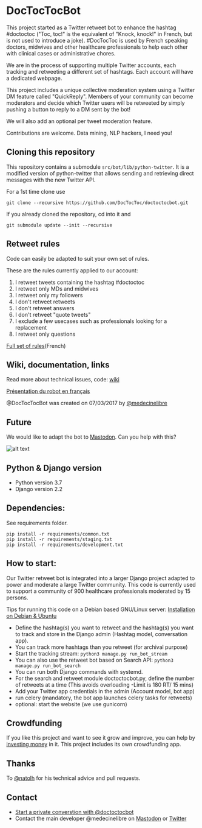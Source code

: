 # DocTocTocBot

This project started as a Twitter retweet bot to enhance the hashtag #doctoctoc ("Toc, toc!" is the equivalent of "Knock, knock!" in French, but is not used to introduce a joke).
\#DocTocToc is used by French speaking doctors, midwives and other healthcare professionals to help each other with clinical cases or administrative chores.

We are in the process of supporting multiple Twitter accounts, each tracking and retweeting a different set of hashtags. Each account will have a dedicated webpage.

This project includes a unique collective moderation system using a Twitter DM feature called "QuickReply". Members of your community can become moderators and decide which Twitter users will be retweeted by simply pushing a button to reply to a DM sent by the bot!

We will also add an optional per tweet moderation feature.

Contributions are welcome. Data mining, NLP hackers, I need you!

## Cloning this repository
This repository contains a submodule ```src/bot/lib/python-twitter```. It is a modified version of python-twitter that allows sending and retrieving direct messages with the new Twitter API.

For a 1st time clone use

```git clone --recursive https://github.com/DocTocToc/doctoctocbot.git```

If you already cloned the repository, cd into it and

```git submodule update --init --recursive```

## Retweet rules

Code can easily be adapted to suit your own set of rules.

These are the rules currently applied to our account:

1. I retweet tweets containing the hashtag #doctoctoc
2. I retweet only MDs and midwives
3. I retweet only my followers
4. I don't retweet retweets
5. I don't retweet answers
6. I don't retweet "quote tweets"
7. I exclude a few usecases such as professionals looking for a replacement
8. I retweet only questions

[Full set of rules](https://doctoctoc.net/rules)(French)



## Wiki, documentation, links

Read more about technical issues, code: [wiki](https://github.com/jeromecc/doctoctocbot/wiki)

[Présentation du robot en français](https://freemedsoft.com/fr/bot/doctoctoc/)

@DocTocTocBot was created on 07/03/2017 by [@medecinelibre](https://twitter.com/medecinelibre)


## Future
We would like to adapt the bot to [Mastodon](https://mastodon.social). Can you
help with this?

![alt text](https://img.shields.io/badge/python-3.7-green.svg "Python3.7")

Python & Django version
--------------
* Python version 3.7
* Django version 2.2

Dependencies:
-------------
See requirements folder.

```
pip install -r requirements/common.txt
pip install -r requirements/staging.txt
pip install -r requirements/development.txt
```


How to start:
-------------

Our Twitter retweet bot is integrated into a larger Django project adapted to power and moderate a large Twitter community. This code is currently used to support a community of 900 healthcare professionals moderated by 15 persons.

Tips for running this code on a Debian based GNU/Linux server: [Installation on Debian & Ubuntu](https://github.com/DocTocToc/doctoctocbot/wiki/Installation-on-Debian-&-Ubuntu)

* Define the hashtag(s) you want to retweet and the hashtag(s) you want to track and store in the Django admin (Hashtag model, conversation app).
* You can track more hashtags than you retweet (for archival purpose)
* Start the tracking stream: ```python3 manage.py run_bot_stream```
* You can also use the retweet bot based on Search API: ```python3 manage.py run_bot_search```
* You can run both Django commands with systemd.
* For the search and retweet module doctoctocbot.py, define the number of retweets at a time (This avoids overloading -Limit is 180 RT/ 15 mins)
* Add your Twitter app credentials in the admin (Account model, bot app)
* run celery (mandatory, the bot app launches celery tasks for retweets)
* optional: start the website (we use gunicorn)


## Crowdfunding
If you like this project and want to see it grow and improve, you can help by [investing money](https://doctoctoc.net/financement) in it.
This project includes its own crowdfunding app.

## Thanks
To [@natolh](https://twitter.com/natolh) for his technical advice and pull requests.

## Contact
* [Start a private converstion with @doctoctocbot](https://twitter.com/messages/compose?recipient_id=881706502939185152)
* Contact the main developer @medecinelibre on [Mastodon](https://mastodon.xyz/web/accounts/7594) or [Twitter](https://twitter.com/MedecineLibre) 
